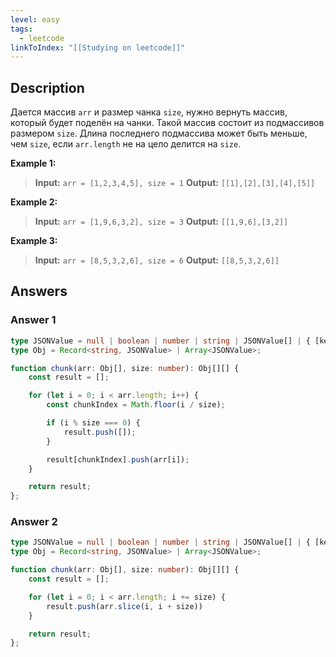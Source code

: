 ```yaml
---
level: easy
tags:
  - leetcode
linkToIndex: "[[Studying on leetcode]]"
---
```

## Description

Дается массив `arr` и размер чанка `size`, нужно вернуть массив, который будет поделён на чанки. Такой массив состоит из подмассивов размером `size`. Длина последнего подмассива может быть меньше, чем `size`, если `arr.length` не на цело делится на `size`.

**Example 1:**
>**Input:** `arr = [1,2,3,4,5], size = 1`
>**Output:**  `[[1],[2],[3],[4],[5]]`

**Example 2:**
>**Input:** `arr = [1,9,6,3,2], size = 3`
>**Output:**  `[[1,9,6],[3,2]]`

**Example 3:**
>**Input:** `arr = [8,5,3,2,6], size = 6`
>**Output:**  `[[8,5,3,2,6]]`
## Answers

### Answer 1

```typescript
type JSONValue = null | boolean | number | string | JSONValue[] | { [key: string]: JSONValue };
type Obj = Record<string, JSONValue> | Array<JSONValue>;

function chunk(arr: Obj[], size: number): Obj[][] {
	const result = [];

    for (let i = 0; i < arr.length; i++) {
        const chunkIndex = Math.floor(i / size);

        if (i % size === 0) {
            result.push([]);
        }

        result[chunkIndex].push(arr[i]);
    }

    return result;
};

```
### Answer 2

```typescript
type JSONValue = null | boolean | number | string | JSONValue[] | { [key: string]: JSONValue };
type Obj = Record<string, JSONValue> | Array<JSONValue>;

function chunk(arr: Obj[], size: number): Obj[][] {
	const result = [];

    for (let i = 0; i < arr.length; i += size) {
        result.push(arr.slice(i, i + size))
    }

    return result;
};
```

